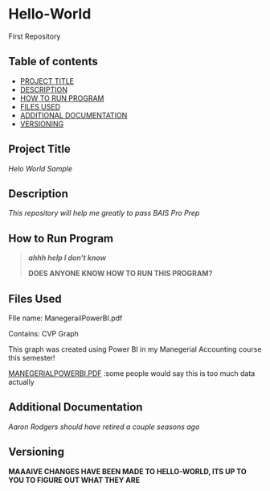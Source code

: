# Hello-World
First Repository
## Table of contents
- [PROJECT TITLE](#Project-Title)
- [DESCRIPTION](#Description)
- [HOW TO RUN PROGRAM](#How-to-run-program)
- [FILES USED](#files-used)
- [ADDITIONAL DOCUMENTATION](#additional-documentation)
- [VERSIONING](#Versioning)

 ## Project Title
 
*Helo World Sample*

## Description
*This repository will help me greatly to pass BAIS Pro Prep*

## How to Run Program

> ***ahhh help I don't know***
>
> **DOES ANYONE KNOW HOW TO RUN THIS PROGRAM?**

## Files Used

FIle name: ManegerailPowerBI.pdf

Contains: CVP Graph

This graph was created using Power BI in my Manegerial Accounting course this semester!

[MANEGERIALPOWERBI.PDF](ManegerialPowerBI.pdf) :some people would say this is too much data actually

## Additional Documentation

*Aaron Rodgers should have retired a couple seasons ago*

## Versioning

**MAAAIVE CHANGES HAVE BEEN MADE TO HELLO-WORLD, ITS UP TO YOU TO FIGURE OUT WHAT THEY ARE**
